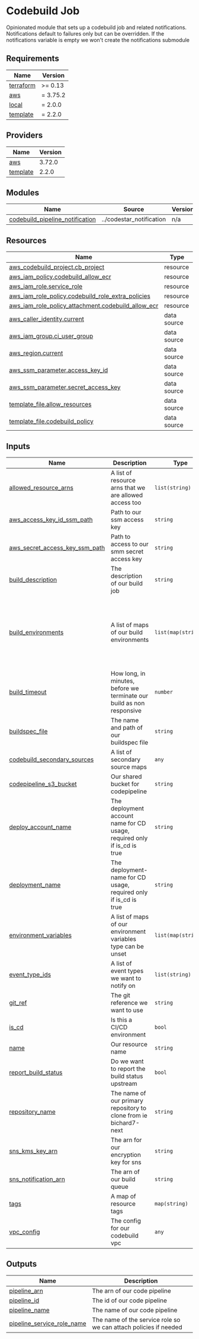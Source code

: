 # Codebuild Job

Opinionated module that sets up a codebuild job and related notifications. Notifications default to failures only but can
be overridden. If the notifications variable is empty we won't create the notifications submodule

<!-- BEGIN_TF_DOCS -->
## Requirements

| Name | Version |
|------|---------|
| <a name="requirement_terraform"></a> [terraform](#requirement\_terraform) | >= 0.13 |
| <a name="requirement_aws"></a> [aws](#requirement\_aws) | = 3.75.2 |
| <a name="requirement_local"></a> [local](#requirement\_local) | = 2.0.0 |
| <a name="requirement_template"></a> [template](#requirement\_template) | = 2.2.0 |

## Providers

| Name | Version |
|------|---------|
| <a name="provider_aws"></a> [aws](#provider\_aws) | 3.72.0 |
| <a name="provider_template"></a> [template](#provider\_template) | 2.2.0 |

## Modules

| Name | Source | Version |
|------|--------|---------|
| <a name="module_codebuild_pipeline_notification"></a> [codebuild\_pipeline\_notification](#module\_codebuild\_pipeline\_notification) | ../codestar_notification | n/a |

## Resources

| Name | Type |
|------|------|
| [aws_codebuild_project.cb_project](https://registry.terraform.io/providers/hashicorp/aws/3.75.2/docs/resources/codebuild_project) | resource |
| [aws_iam_policy.codebuild_allow_ecr](https://registry.terraform.io/providers/hashicorp/aws/3.75.2/docs/resources/iam_policy) | resource |
| [aws_iam_role.service_role](https://registry.terraform.io/providers/hashicorp/aws/3.75.2/docs/resources/iam_role) | resource |
| [aws_iam_role_policy.codebuild_role_extra_policies](https://registry.terraform.io/providers/hashicorp/aws/3.75.2/docs/resources/iam_role_policy) | resource |
| [aws_iam_role_policy_attachment.codebuild_allow_ecr](https://registry.terraform.io/providers/hashicorp/aws/3.75.2/docs/resources/iam_role_policy_attachment) | resource |
| [aws_caller_identity.current](https://registry.terraform.io/providers/hashicorp/aws/3.75.2/docs/data-sources/caller_identity) | data source |
| [aws_iam_group.ci_user_group](https://registry.terraform.io/providers/hashicorp/aws/3.75.2/docs/data-sources/iam_group) | data source |
| [aws_region.current](https://registry.terraform.io/providers/hashicorp/aws/3.75.2/docs/data-sources/region) | data source |
| [aws_ssm_parameter.access_key_id](https://registry.terraform.io/providers/hashicorp/aws/3.75.2/docs/data-sources/ssm_parameter) | data source |
| [aws_ssm_parameter.secret_access_key](https://registry.terraform.io/providers/hashicorp/aws/3.75.2/docs/data-sources/ssm_parameter) | data source |
| [template_file.allow_resources](https://registry.terraform.io/providers/hashicorp/template/2.2.0/docs/data-sources/file) | data source |
| [template_file.codebuild_policy](https://registry.terraform.io/providers/hashicorp/template/2.2.0/docs/data-sources/file) | data source |

## Inputs

| Name | Description | Type | Default | Required |
|------|-------------|------|---------|:--------:|
| <a name="input_allowed_resource_arns"></a> [allowed\_resource\_arns](#input\_allowed\_resource\_arns) | A list of resource arns that we are allowed access too | `list(string)` | `[]` | no |
| <a name="input_aws_access_key_id_ssm_path"></a> [aws\_access\_key\_id\_ssm\_path](#input\_aws\_access\_key\_id\_ssm\_path) | Path to our ssm access key | `string` | `"/ci/user/access_key_id"` | no |
| <a name="input_aws_secret_access_key_ssm_path"></a> [aws\_secret\_access\_key\_ssm\_path](#input\_aws\_secret\_access\_key\_ssm\_path) | Path to access to our smm secret access key | `string` | `"/ci/user/secret_access_key"` | no |
| <a name="input_build_description"></a> [build\_description](#input\_build\_description) | The description of our build job | `string` | n/a | yes |
| <a name="input_build_environments"></a> [build\_environments](#input\_build\_environments) | A list of maps of our build environments | `list(map(string))` | <pre>[<br>  {<br>    "compute_type": "BUILD_GENERAL1_SMALL",<br>    "image": "aws/codebuild/amazonlinux2-x86_64-standard:3.0",<br>    "privileged_mode": true,<br>    "type": "LINUX_CONTAINER"<br>  }<br>]</pre> | no |
| <a name="input_build_timeout"></a> [build\_timeout](#input\_build\_timeout) | How long, in minutes, before we terminate our build as non responsive | `number` | `180` | no |
| <a name="input_buildspec_file"></a> [buildspec\_file](#input\_buildspec\_file) | The name and path of our buildspec file | `string` | `"buildspec.yml"` | no |
| <a name="input_codebuild_secondary_sources"></a> [codebuild\_secondary\_sources](#input\_codebuild\_secondary\_sources) | A list of secondary source maps | `any` | `{}` | no |
| <a name="input_codepipeline_s3_bucket"></a> [codepipeline\_s3\_bucket](#input\_codepipeline\_s3\_bucket) | Our shared bucket for codepipeline | `string` | n/a | yes |
| <a name="input_deploy_account_name"></a> [deploy\_account\_name](#input\_deploy\_account\_name) | The deployment account name for CD usage, required only if is\_cd is true | `string` | `""` | no |
| <a name="input_deployment_name"></a> [deployment\_name](#input\_deployment\_name) | The deployment-name for CD usage, required only if is\_cd is true | `string` | `""` | no |
| <a name="input_environment_variables"></a> [environment\_variables](#input\_environment\_variables) | A list of maps of our environment variables type can be unset | `list(map(string))` | `[]` | no |
| <a name="input_event_type_ids"></a> [event\_type\_ids](#input\_event\_type\_ids) | A list of event types we want to notify on | `list(string)` | <pre>[<br>  "codebuild-project-build-state-failed"<br>]</pre> | no |
| <a name="input_git_ref"></a> [git\_ref](#input\_git\_ref) | The git reference we want to use | `string` | `"main"` | no |
| <a name="input_is_cd"></a> [is\_cd](#input\_is\_cd) | Is this a CI/CD environment | `bool` | `false` | no |
| <a name="input_name"></a> [name](#input\_name) | Our resource name | `string` | n/a | yes |
| <a name="input_report_build_status"></a> [report\_build\_status](#input\_report\_build\_status) | Do we want to report the build status upstream | `bool` | `false` | no |
| <a name="input_repository_name"></a> [repository\_name](#input\_repository\_name) | The name of our primary repository to clone from ie bichard7-next | `string` | n/a | yes |
| <a name="input_sns_kms_key_arn"></a> [sns\_kms\_key\_arn](#input\_sns\_kms\_key\_arn) | The arn for our encryption key for sns | `string` | n/a | yes |
| <a name="input_sns_notification_arn"></a> [sns\_notification\_arn](#input\_sns\_notification\_arn) | The arn of our build queue | `string` | n/a | yes |
| <a name="input_tags"></a> [tags](#input\_tags) | A map of resource tags | `map(string)` | n/a | yes |
| <a name="input_vpc_config"></a> [vpc\_config](#input\_vpc\_config) | The config for our codebuild vpc | `any` | `[]` | no |

## Outputs

| Name | Description |
|------|-------------|
| <a name="output_pipeline_arn"></a> [pipeline\_arn](#output\_pipeline\_arn) | The arn of our code pipeline |
| <a name="output_pipeline_id"></a> [pipeline\_id](#output\_pipeline\_id) | The id of our code pipeline |
| <a name="output_pipeline_name"></a> [pipeline\_name](#output\_pipeline\_name) | The name of our code pipeline |
| <a name="output_pipeline_service_role_name"></a> [pipeline\_service\_role\_name](#output\_pipeline\_service\_role\_name) | The name of the service role so we can attach policies if needed |
<!-- END_TF_DOCS -->
